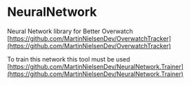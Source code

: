 # NeuralNetwork
Neural Network library for Better Overwatch [https://github.com/MartinNielsenDev/OverwatchTracker](https://github.com/MartinNielsenDev/OverwatchTracker)

To train this network this tool must be used [https://github.com/MartinNielsenDev/NeuralNetwork.Trainer](https://github.com/MartinNielsenDev/NeuralNetwork.Trainer)
